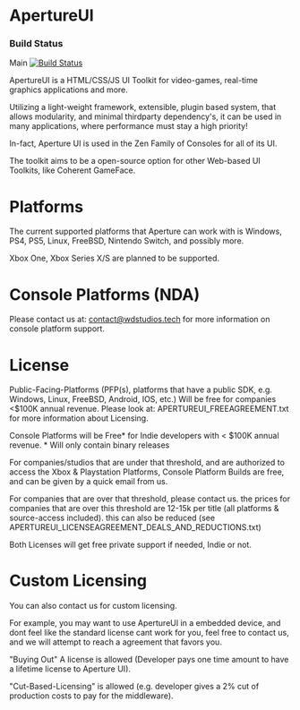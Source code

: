 # ApertureUI

### Build Status

Main
[![Build Status](http://wdstudiosjenkins.tech:8080/buildStatus/icon?job=ApertureUI%2Fmain)](http://wdstudiosjenkins.tech:8080/job/ApertureUI/job/main/)


ApertureUI is a HTML/CSS/JS UI Toolkit for video-games, real-time graphics applications and more.

Utilizing a light-weight framework, extensible, plugin based system, that allows modularity, and minimal thirdparty dependency's, it can be used in many applications, where performance must stay a high priority!

In-fact, Aperture UI is used in the Zen Family of Consoles for all of its UI.

The toolkit aims to be a open-source option for other Web-based UI Toolkits, like Coherent GameFace.

# Platforms

The current supported platforms that Aperture can work with is Windows, PS4, PS5, Linux, FreeBSD, Nintendo Switch, and possibly more.

Xbox One, Xbox Series X/S are planned to be supported.

# Console Platforms (NDA)

Please contact us at: contact@wdstudios.tech for more information on console platform support.

# License
Public-Facing-Platforms (PFP(s), platforms that have a public SDK, e.g. Windows, Linux, FreeBSD, Android, IOS, etc.) Will be free for companies <$100K annual revenue.
Please look at: APERTUREUI_FREEAGREEMENT.txt for more information about Licensing.

Console Platforms will be Free* for Indie developers with < $100K annual revenue. * Will only contain binary releases

For companies/studios that are under that threshold, and are authorized to access the Xbox & Playstation Platforms, Console Platform Builds are free, and can be given by a quick email from us.

For companies that are over that threshold, please contact us. the prices for companies that are over this threshold are 12-15k per title (all platforms & source-access included). this can also be reduced (see APERTUREUI_LICENSEAGREEMENT_DEALS_AND_REDUCTIONS.txt)

Both Licenses will get free private support if needed, Indie or not.

# Custom Licensing

You can also contact us for custom licensing. 

For example, you may want to use ApertureUI in a embedded device, and dont feel like the standard license cant work for you, feel free to contact us, and we will attempt to reach a agreement that favors you.

"Buying Out" A license is allowed (Developer pays one time amount to have a lifetime license to Aperture UI).

"Cut-Based-Licensing" is allowed (e.g. developer gives a 2% cut of production costs to pay for the middleware).
